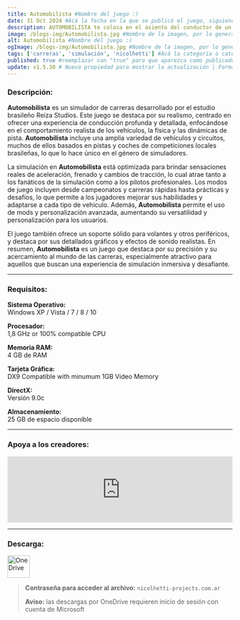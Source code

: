 ```yaml
---
title: Automobilista #Nombre del juego :)
date: 31 Oct 2024 #Acá la fecha en la que se publicó el juego, siguiendo este formato: Dia "30", Mes "Oct", Año "2024" = como debe quedar: 30 Oct 2024
description: AUTOMOBILISTA te coloca en el asiento del conductor de un simulador de carreras avanzado, con series de carreras brasileñas de élite junto con una amplia gama de vehículos de carreras y pistas internacionales para una experiencia de deportes de motor única y diversa. #Acá una mini descripción del juego
image: /blogs-img/Automobilista.jpg #Nombre de la imagen, por lo general es exactamente el mismo nombre que el juego excluyendo lo ":" (Dos puntos)
alt: Automobilista #Nombre del juego :)
ogImage: /blogs-img/Automobilista.jpg #Nombre de la imagen, por lo general es exactamente el mismo nombre que el juego excluyendo lo ":" (Dos puntos)
tags: ['carreras', 'simulación', 'nicolhetti'] #Acá la categoría o categorías del juego, si es más de una se coloca en este formato: ['Categoría1', 'Categoría2']
published: true #reemplazar con "true" para que aparezca como publicado
update: v1.5.30 # Nueva propiedad para mostrar la actualización | Formato: v1.0.0
---
```


<!--En VSCode seleccionando una palabra, por ejemplo: "NOMBRE-DEL-JUEGO" y apretando Ctrl+F2 se seleccionan todas las palabras iguales-->

### Descripción:
**Automobilista** es un simulador de carreras desarrollado por el estudio brasileño Reiza Studios. Este juego se destaca por su realismo, centrado en ofrecer una experiencia de conducción profunda y detallada, enfocándose en el comportamiento realista de los vehículos, la física y las dinámicas de pista. **Automobilista** incluye una amplia variedad de vehículos y circuitos, muchos de ellos basados en pistas y coches de competiciones locales brasileñas, lo que lo hace único en el género de simuladores.

La simulación en **Automobilista** está optimizada para brindar sensaciones reales de aceleración, frenado y cambios de tracción, lo cual atrae tanto a los fanáticos de la simulación como a los pilotos profesionales. Los modos de juego incluyen desde campeonatos y carreras rápidas hasta prácticas y desafíos, lo que permite a los jugadores mejorar sus habilidades y adaptarse a cada tipo de vehículo. Además, **Automobilista** permite el uso de mods y personalización avanzada, aumentando su versatilidad y personalización para los usuarios. 

El juego también ofrece un soporte sólido para volantes y otros periféricos, y destaca por sus detallados gráficos y efectos de sonido realistas. En resumen, **Automobilista** es un juego que destaca por su precisión y su acercamiento al mundo de las carreras, especialmente atractivo para aquellos que buscan una experiencia de simulación inmersiva y desafiante.
<!--Prompt para Chat-GPT: Hazme una descripción para el juego "NOMBRE-DEL-JUEGO" y cada que menciones "NOMBRE-DEL-JUEGO" ponlo en negrita -->

---

### Requisitos:
**Sistema Operativo:**  
Windows XP / Vista / 7 / 8 / 10

**Procesador:**  
1,8 GHz or 100% compatible CPU

**Memoria RAM:**  
4 GB de RAM

**Tarjeta Gráfica:**  
 DX9 Compatible with minumum 1GB Video Memory

**DirectX:**  
Versión 9.0c

**Almacenamiento:**  
25 GB de espacio disponible

<!--Si falta o sobra un requisito se quita o se agrega manteniendo el mismo formato-->

---

### Apoya a los creadores:
<iframe src="https://store.steampowered.com/widget/431600/" frameborder="0" style="background-color: transparent; width: 100% !important; aspect-ratio: 646 / 190;"></iframe>

<!--Reemplazar los numeros (AppID) del juego (en este caso 2668510) por el numero (AppID) correspondiente con el juego a publicar-->
<!--El AppID se encuentra en la URL del Juego en Steam-->

---

### Descarga:

[<img src="https://gist.github.com/cxmeel/0dbc95191f239b631c3874f4ccf114e2/raw/download.svg" alt="OneDrive" height="50" />](https://1drv.ms/u/s!Ah59IBm0qGurh70UmD3dBb6TZRf1yQ?e=9sRSAy)

<!-- # se debe reemplazar por el link de descarga-->

<!--NOMBRE-DEL-SERVICIO se debe reemplazar por el servicio donde está subido el juego-->

> **Contraseña para acceder al archivo:** `nicolhetti-projects.com.ar`
>
> **Aviso:** las descargas por OneDrive requieren início de sesión con cuenta de Microsoft